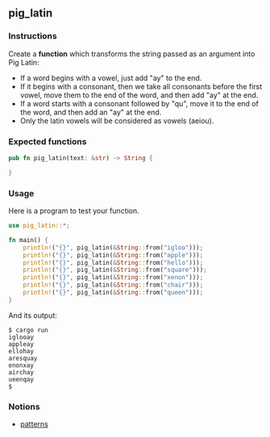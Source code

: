 ## pig_latin

### Instructions

Create a **function** which transforms the string passed as an argument into Pig Latin:

- If a word begins with a vowel, just add "ay" to the end.
- If it begins with a consonant, then we take all consonants before the first vowel, move them to the end of the word, and then add "ay" at the end.
- If a word starts with a consonant followed by "qu", move it to the end of the word, and then add an "ay" at the end.
- Only the latin vowels will be considered as vowels (aeiou).

### Expected functions

```rust
pub fn pig_latin(text: &str) -> String {

}
```

### Usage

Here is a program to test your function.

```rust
use pig_latin::*;

fn main() {
    println!("{}", pig_latin(&String::from("igloo")));
    println!("{}", pig_latin(&String::from("apple")));
    println!("{}", pig_latin(&String::from("hello")));
    println!("{}", pig_latin(&String::from("square")));
    println!("{}", pig_latin(&String::from("xenon")));
    println!("{}", pig_latin(&String::from("chair")));
	println!("{}", pig_latin(&String::from("queen")));
}
```

And its output:

```console
$ cargo run
iglooay
appleay
ellohay
aresquay
enonxay
airchay
ueenqay
$
```

### Notions

- [patterns](https://doc.rust-lang.org/book/ch18-00-patterns.html)
